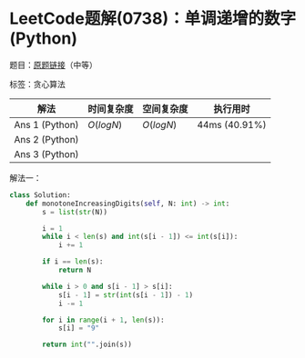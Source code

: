 # LeetCode题解(0738)：单调递增的数字(Python)

题目：[原题链接](https://leetcode-cn.com/problems/monotone-increasing-digits/)（中等）

标签：贪心算法

| 解法           | 时间复杂度 | 空间复杂度 | 执行用时      |
| -------------- | ---------- | ---------- | ------------- |
| Ans 1 (Python) | $O(logN)$  | $O(logN)$  | 44ms (40.91%) |
| Ans 2 (Python) |            |            |               |
| Ans 3 (Python) |            |            |               |

解法一：

```python
class Solution:
    def monotoneIncreasingDigits(self, N: int) -> int:
        s = list(str(N))

        i = 1
        while i < len(s) and int(s[i - 1]) <= int(s[i]):
            i += 1

        if i == len(s):
            return N

        while i > 0 and s[i - 1] > s[i]:
            s[i - 1] = str(int(s[i - 1]) - 1)
            i -= 1

        for i in range(i + 1, len(s)):
            s[i] = "9"

        return int("".join(s))
```
